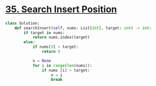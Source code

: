 # [35. Search Insert Position](https://leetcode.com/problems/search-insert-position)

####
```python
class Solution:
    def searchInsert(self, nums: List[int], target: int) -> int:
        if target in nums:
            return nums.index(target)
        else:
            if nums[0] > target:
                return 0

            n = None
            for i in range(len(nums)):
                if nums [i] > target:
                    n = i
                    break
```